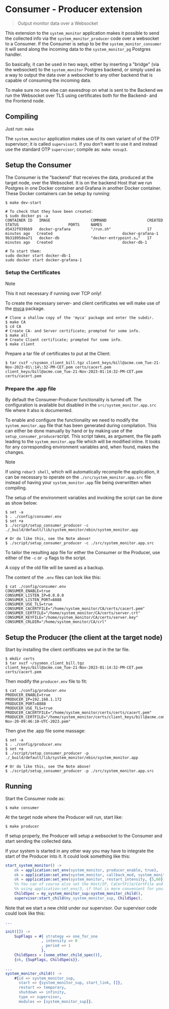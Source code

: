 # Consumer - Producer extension
> Output monitor data over a Websocket

This extension to the `system_monitor` application makes
it possible to send the collected info via the `system_monitor_producer`
code over a websocket to a Consumer. If the Consumer is setup
to be the `system_monitor_consumer` it will send along the incoming
data to the `system_monitor_pg` Postgres handler.

So basically, it can be used in two ways, either by inserting
a "bridge" (via the websocket) to the `system_monitor` Postgres
backend, or simply used as a way to output the data over a websocket
to any other backend that is capable of consuming the incoming data.

To make sure no one else can eavesdrop on what is sent to the Backend
we run the Websocket over TLS using certificates both for the
Backend- and the Frontend node.

## Compiling

Just run: `make`

The `system_monitor` application makes use of its own variant of
of the OTP supervisor; it is called `supervisor3`. If you don't
want to use it and instead use the standard OTP `supervisor`;
compile as: `make nosup3`.


## Setup the Consumer

The Consumer is the "backend" that receives the data, produced
at the target node, over the Websocket. It is on the backend Host
that we run Postgres in one Docker container and Grafana in another
Docker container. These Docker containers can be setup by running:

```shell
$ make dev-start

# To check that they have been created:
$ sudo docker ps -a
CONTAINER ID   IMAGE                  COMMAND                  CREATED          STATUS                      PORTS     NAMES                                                                                
d5432f939bb9   docker-grafana         "/run.sh"                17 minutes ago   Created                               docker-grafana-1                                                                     
9b31895dea71   docker-db              "docker-entrypoint.s…"   17 minutes ago   Created                               docker-db-1

# To start them:
sudo docker start docker-db-1
sudo docker start docker-grafana-1
```

### Setup the Certificates

>[!NOTE]
> This it not necessary if running over TCP only!

To create the necessary server- and client certificates we will make use
of the [myca](https://github.com/etnt/myca) package. 

```shell
# Clone a shallow copy of the 'myca' package and enter the subdir.
$ make CA
$ cd CA
# Create CA- and Server certificate; prompted for some info.
$ make all
# Create Client certificate; prompted for some info.
$ make client
```

Prepare a tar file of certificates to put at the Client:

```shell
$ tar cvzf ~/sysmon_client_bill.tgz client_keys/bill@acme.com_Tue-21-Nov-2023-01\:14\:32-PM-CET.pem certs/cacert.pem 
client_keys/bill@acme.com_Tue-21-Nov-2023-01:14:32-PM-CET.pem
certs/cacert.pem
```

### Prepare the .app file

By default the Consumer-Producer functionality is turned off.
The configuration is available but disabled in the
`src/system_monitor.app.src` file where it also is documented.

To enable and configure the functionality we need to modify the
`system_monitor.app` file that has been generated during compilation.
This can either be done manually by hand or by making use of the
`setup_consumer_producer`script. This script takes, as argument,
the file path leading to the `system_monitor.app` file which will
be modified inline. It looks for any corresponding environment
variables and, when found, makes the changes.

>[!NOTE]
> If using `rebar3 shell`, which will automatically  recompile the application,
> it can be necessary to operate on the `./src/system_monitor.app.src`
> file instead of having your `system_monitor.app` file being overwritten
> when compiling.


The setup of the environment variables and invoking the
script can be done as show below:

```shell
$ set -a
$ . ./config/consumer.env
$ set +a
$ ./script/setup_consumer_producer -c ./_build/default/lib/system_monitor/ebin/system_monitor.app

# Or do like this, see the Note above!
$ ./script/setup_consumer_producer -c ./src/system_monitor.app.src
```

To tailor the resulting app file for either the Consumer or the Producer,
use either of the `-c` or `-p` flags to the script.

A copy of the old file will be saved as a backup.

The content of the `.env` files can look like this:

```shell
$ cat ./config/consumer.env
CONSUMER_ENABLE=true
CONSUMER_LISTEN_IP=0.0.0.0
CONSUMER_LISTEN_PORT=8888
CONSUMER_USE_TLS=true
CONSUMER_CACERTFILE="/home/system_monitor/CA/certs/cacert.pem"
CONSUMER_CERTFILE="/home/system_monitor/CA/certs/server.crt"
CONSUMER_KEYFILE="/home/system_monitor/CA/certs/server.key"
CONSUMER_CRLDIR="/home/system_monitor/CA/crl"
```


## Setup the Producer (the client at the target node)

Start by installing the client certificates we put in the tar file.

```shell
$ mkdir certs
$ tar xvzf ~/sysmon_client_bill.tgz 
client_keys/bill@acme.com_Tue-21-Nov-2023-01:14:32-PM-CET.pem
certs/cacert.pem
```

Then modify the `producer.env` file to fit:

```shell
$ cat ./config/producer.env
PRODUCER_ENABLE=true
PRODUCER_IP=192.168.1.172
PRODUCER_PORT=8888
PRODUCER_USE_TLS=true
PRODUCER_CACERTFILE="/home/system_monitor/certs/certs/cacert.pem"
PRODUCER_CERTFILE="/home/system_monitor/certs/client_keys/bill@acme.com_Mon-Nov-20-09:46:10-UTC-2023.pem"
```

Then give the .app file some massage: 

```shell
$ set -a
$ . ./config/producer.env
$ set +a
$ ./script/setup_consumer_producer -p ./_build/default/lib/system_monitor/ebin/system_monitor.app

# Or do like this, see the Note above!
$ ./script/setup_consumer_producer -p ./src/system_monitor.app.src
```


## Running

Start the Consumer node as:

```shell
$ make consumer
```

At the target node where the Producer will run, start like:

```shell
$ make producer
```

If setup properly, the Producer will setup a websocket to the
Consumer and start sending the collected data.

If your system is started in any other way you may have to integrate
the start of the Producer into it. It could look something like this:

```erlang
start_system_monitor() ->
    ok = application:set_env(system_monitor, producer_enable, true),
    ok = application:set_env(system_monitor, callback_mod, system_monitor_producer),
    ok = application:set_env(system_monitor, restart_intensity, {5,60}),
    %% You can of course also set the Host/IP, CaCertFile/CertFile and TLS info here,
    %% using application:set_env/3, if that is more convenient for you.
    ChildSpec = my_system_monitor_sup:system_monitor_child(),
    supervisor:start_child(my_system_monitor_sup, ChildSpec).
```

Note that we start a new child under our supervisor. Our supervisor code
could look like this:

```erlang
...

init([]) ->
    SupFlags = #{ strategy => one_for_one
                , intensity => 0
                , period => 1
                },
    ChildSpecs = [some_other_child_spec()],
    {ok, {SupFlags, ChildSpecs}}.

...
system_monitor_child() ->
    #{id => system_monitor_sup,
      start => {system_monitor_sup, start_link, []},
      restart => temporary,
      shutdown => infinity,
      type => supervisor,
      modules => [system_monitor_sup]}.
```

